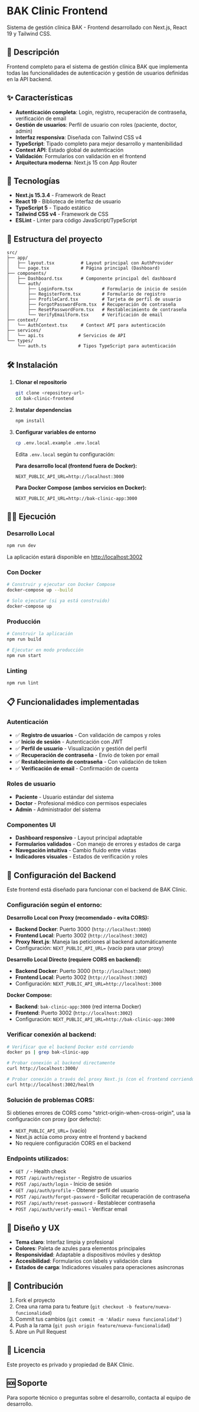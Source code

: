 # BAK Clinic Frontend

Sistema de gestión clínica BAK - Frontend desarrollado con Next.js, React 19 y Tailwind CSS.

## 🏥 Descripción

Frontend completo para el sistema de gestión clínica BAK que implementa todas las funcionalidades de autenticación y gestión de usuarios definidas en la API backend.

## ✨ Características

- **Autenticación completa**: Login, registro, recuperación de contraseña, verificación de email
- **Gestión de usuarios**: Perfil de usuario con roles (paciente, doctor, admin)
- **Interfaz responsiva**: Diseñada con Tailwind CSS v4
- **TypeScript**: Tipado completo para mejor desarrollo y mantenibilidad
- **Context API**: Estado global de autenticación
- **Validación**: Formularios con validación en el frontend
- **Arquitectura moderna**: Next.js 15 con App Router

## 🚀 Tecnologías

- **Next.js 15.3.4** - Framework de React
- **React 19** - Biblioteca de interfaz de usuario
- **TypeScript 5** - Tipado estático
- **Tailwind CSS v4** - Framework de CSS
- **ESLint** - Linter para código JavaScript/TypeScript

## 📁 Estructura del proyecto

```
src/
├── app/
│   ├── layout.tsx          # Layout principal con AuthProvider
│   └── page.tsx            # Página principal (Dashboard)
├── components/
│   ├── Dashboard.tsx       # Componente principal del dashboard
│   └── auth/
│       ├── LoginForm.tsx           # Formulario de inicio de sesión
│       ├── RegisterForm.tsx        # Formulario de registro
│       ├── ProfileCard.tsx         # Tarjeta de perfil de usuario
│       ├── ForgotPasswordForm.tsx  # Recuperación de contraseña
│       ├── ResetPasswordForm.tsx   # Restablecimiento de contraseña
│       └── VerifyEmailForm.tsx     # Verificación de email
├── context/
│   └── AuthContext.tsx     # Context API para autenticación
├── services/
│   └── api.ts             # Servicios de API
└── types/
    └── auth.ts            # Tipos TypeScript para autenticación
```

## 🛠️ Instalación

1. **Clonar el repositorio**
   ```bash
   git clone <repository-url>
   cd bak-clinic-frontend
   ```

2. **Instalar dependencias**
   ```bash
   npm install
   ```

3. **Configurar variables de entorno**
   ```bash
   cp .env.local.example .env.local
   ```
   Edita `.env.local` según tu configuración:
   
   **Para desarrollo local (frontend fuera de Docker):**
   ```
   NEXT_PUBLIC_API_URL=http://localhost:3000
   ```
   
   **Para Docker Compose (ambos servicios en Docker):**
   ```
   NEXT_PUBLIC_API_URL=http://bak-clinic-app:3000
   ```

## 🏃‍♂️ Ejecución

### Desarrollo Local
```bash
npm run dev
```
La aplicación estará disponible en [http://localhost:3002](http://localhost:3002)

### Con Docker
```bash
# Construir y ejecutar con Docker Compose
docker-compose up --build

# Solo ejecutar (si ya está construido)
docker-compose up
```

### Producción
```bash
# Construir la aplicación
npm run build

# Ejecutar en modo producción
npm run start
```

### Linting
```bash
npm run lint
```

## 📋 Funcionalidades implementadas

### Autenticación
- ✅ **Registro de usuarios** - Con validación de campos y roles
- ✅ **Inicio de sesión** - Autenticación con JWT
- ✅ **Perfil de usuario** - Visualización y gestión del perfil
- ✅ **Recuperación de contraseña** - Envío de token por email
- ✅ **Restablecimiento de contraseña** - Con validación de token
- ✅ **Verificación de email** - Confirmación de cuenta

### Roles de usuario
- **Paciente** - Usuario estándar del sistema
- **Doctor** - Profesional médico con permisos especiales
- **Admin** - Administrador del sistema

### Componentes UI
- **Dashboard responsivo** - Layout principal adaptable
- **Formularios validados** - Con manejo de errores y estados de carga
- **Navegación intuitiva** - Cambio fluido entre vistas
- **Indicadores visuales** - Estados de verificación y roles

## 🔧 Configuración del Backend

Este frontend está diseñado para funcionar con el backend de BAK Clinic. 

### Configuración según el entorno:

**Desarrollo Local con Proxy (recomendado - evita CORS):**
- **Backend Docker**: Puerto 3000 (`http://localhost:3000`)
- **Frontend Local**: Puerto 3002 (`http://localhost:3002`)
- **Proxy Next.js**: Maneja las peticiones al backend automáticamente
- Configuración: `NEXT_PUBLIC_API_URL=` (vacío para usar proxy)

**Desarrollo Local Directo (requiere CORS en backend):**
- **Backend Docker**: Puerto 3000 (`http://localhost:3000`)
- **Frontend Local**: Puerto 3002 (`http://localhost:3002`)
- Configuración: `NEXT_PUBLIC_API_URL=http://localhost:3000`

**Docker Compose:**
- **Backend**: `bak-clinic-app:3000` (red interna Docker)
- **Frontend**: Puerto 3002 (`http://localhost:3002`)
- Configuración: `NEXT_PUBLIC_API_URL=http://bak-clinic-app:3000`

### Verificar conexión al backend:
```bash
# Verificar que el backend Docker esté corriendo
docker ps | grep bak-clinic-app

# Probar conexión al backend directamente
curl http://localhost:3000/

# Probar conexión a través del proxy Next.js (con el frontend corriendo)
curl http://localhost:3002/health
```

### Solución de problemas CORS:

Si obtienes errores de CORS como "strict-origin-when-cross-origin", usa la configuración con proxy (por defecto):
- `NEXT_PUBLIC_API_URL=` (vacío)
- Next.js actúa como proxy entre el frontend y backend
- No requiere configuración CORS en el backend

### Endpoints utilizados:
- `GET /` - Health check
- `POST /api/auth/register` - Registro de usuarios
- `POST /api/auth/login` - Inicio de sesión
- `GET /api/auth/profile` - Obtener perfil del usuario
- `POST /api/auth/forgot-password` - Solicitar recuperación de contraseña
- `POST /api/auth/reset-password` - Restablecer contraseña
- `POST /api/auth/verify-email` - Verificar email

## 🎨 Diseño y UX

- **Tema claro**: Interfaz limpia y profesional
- **Colores**: Paleta de azules para elementos principales
- **Responsividad**: Adaptable a dispositivos móviles y desktop
- **Accesibilidad**: Formularios con labels y validación clara
- **Estados de carga**: Indicadores visuales para operaciones asíncronas

## 🤝 Contribución

1. Fork el proyecto
2. Crea una rama para tu feature (`git checkout -b feature/nueva-funcionalidad`)
3. Commit tus cambios (`git commit -m 'Añadir nueva funcionalidad'`)
4. Push a la rama (`git push origin feature/nueva-funcionalidad`)
5. Abre un Pull Request

## 📄 Licencia

Este proyecto es privado y propiedad de BAK Clinic.

## 🆘 Soporte

Para soporte técnico o preguntas sobre el desarrollo, contacta al equipo de desarrollo.
